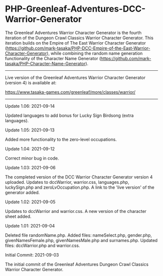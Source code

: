 # PHP-Greenleaf-Adventures-DCC-Warrior-Generator
The Greenleaf Adventures Warrior Character Generator is the fourth iteration of the Dungeon Crawl Classics Warrior Character Generator.  This iteration builds on the Empire of The East Warrior Character Generator (https://github.com/mark-tasaka/PHP-DCC-Empire-of-the-East-Warrior-Character-Generator), while combining the random name generation functionality of the Character Name Generator (https://github.com/mark-tasaka/PHP-Character-Name-Generator).

----------------------

Live version of the Greenleaf Adventures Warrior Character Generator (version 4) is available at:

https://www.tasaka-games.com/greenleaf/more/classes/warrior/

---------------------------


Update 1.06: 2021-09-14

Updated languages to add bonus for Lucky Sign Birdsong (extra languages).


Update 1.05: 2021-09-13

Added more functionality to the zero-level occupations.


Update 1.04: 2021-09-12

Correct minor bug in code.


Update 1.03: 2021-09-06

The completed version of the DCC Warrior Character Generator version 4 uploaded.  Updates to dccWarrior, warrior.css, languages.php, luckySign.php and zeroLvOccupation.php.  A link to the 'live version' of the generator added.



Update 1.02: 2021-09-05

Updates to dccWarrior and warrior.css.  A new version of the character sheet added.



Update 1.01: 2021-09-04

Deleted file randomName.php.  Added files: nameSelect.php, gender.php, givenNamesFemale.php, givenNamesMale.php and surnames.php.  Updated files: dccWarrior.php and warrior.css.



Initial Commit: 2021-09-03

The initial commit of the Greenleaf Adventures Dungeon Crawl Classics Warrior Character Generator.
